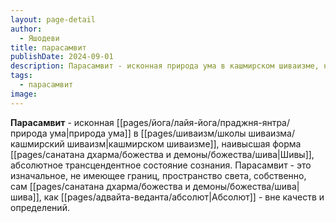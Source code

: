 ```yaml
---
layout: page-detail
author:
  - Яшодеви
title: парасамвит
publishDate: 2024-09-01
description: Парасамвит - исконная природа ума в кашмирском шиваизме, наивысшая форма Шивы, абсолютное трансцендентное состояние сознания. Парасамвит - это изначальное, не имеющее границ, пространство света, собственно, сам Шива, как Абсолют вне качеств и определений.
tags:
  - парасамвит
image:
---
```

**Парасамвит** - исконная [[pages/йога/лайя-йога/праджня-янтра/природа ума|природа ума]] в [[pages/шиваизм/школы шиваизма/кашмирский шиваизм|кашмирском шиваизме]], наивысшая форма [[pages/санатана дхарма/божества и демоны/божества/шива|Шивы]], абсолютное трансцендентное состояние сознания. Парасамвит - это изначальное, не имеющее границ, пространство света, собственно, сам [[pages/санатана дхарма/божества и демоны/божества/шива|шива]], как [[pages/адвайта-веданта/абсолют|Абсолют]] - вне качеств и определений.

